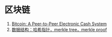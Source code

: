 # 区块链

1. [Bitcoin: A Peer-to-Peer Electronic Cash System](https://github.com/wuhuachuan712/blockchain/issues/1)
2. [数据结构：哈希指针，merkle tree，merkle proof](https://github.com/wuhuachuan712/blockchain/issues/2)
